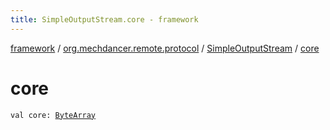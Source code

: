```yaml
---
title: SimpleOutputStream.core - framework
---
```


[framework](../../index.html) / [org.mechdancer.remote.protocol](../index.html) / [SimpleOutputStream](index.html) / [core](./core.html)

# core

`val core: `[`ByteArray`](https://kotlinlang.org/api/latest/jvm/stdlib/kotlin/-byte-array/index.html)